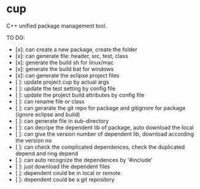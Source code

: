 # cup
C++ unified package management tool.

TO DO:
- [x]: can create a new package, create the folder
- [x]: can generate file: header, src, test, class
- [x]: generate the build sh for linux/mac
- [x]: generate the build bat for windows
- [x]: can generate the eclipse project files
- [ ]: update project.cup by actual args
- [ ]: update the test setting by config file
- [ ]: update the project build attributes by config file
- [ ]: can rename file or class
- [ ]: can gerarate the git repo for package and gitignore for package (ignore eclipse and build)
- [ ]: can generate file in sub-directory
- [ ]: can decripe the dependent lib of package, auto download the local
- [ ]: can give the version number of dependent lib, download according the version no
- [ ]: can check the complicated dependences, check the duplicated depend and ring depend
- [ ]: can auto recognize the dependences by '#include'
- [ ]: just download the dependent files
- [ ]: dependent could be in local or remote
- [ ]: dependent could be a git repository  

